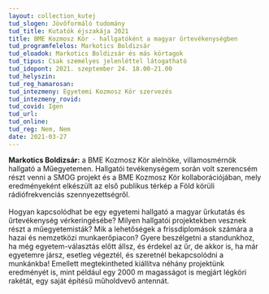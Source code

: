 ```yaml
---
layout: collection_kutej
tud_slogen: Jövőformáló tudomány
tud_title: Kutatók éjszakája 2021
title: BME Kozmosz Kör - hallgatóként a magyar űrtevékenységben
tud_programfelelos: Markotics Boldizsár
tud_eloadok: Markotics Boldizsár és más körtagok
tud_tipus: Csak személyes jelenléttel látogatható
tud_idopont: 2021. szeptember 24. 18.00-21.00
tud_helyszin:
tud_reg_hamarosan:
tud_intezmeny: Egyetemi Kozmosz Kör szervezés
tud_intezmeny_rovid:
tud_covid: Igen
tud_url:
tud_online: 
tud_reg: Nem, Nem
date: 2021-03-27
---
```


<b> Markotics Boldizsár:</b> a BME Kozmosz Kör alelnöke, villamosmérnök hallgató a Műegyetemen. Hallgatói tevékenységem során volt szerencsém részt venni a SMOG projekt és a BME Kozmosz Kör kollaborációjában, mely eredményeként elkészült az első publikus térkép a Föld körüli rádiófrekvenciás szennyezettségről. 
<br><br>
Hogyan kapcsolódhat be egy egyetemi hallgató a magyar űrkutatás és űrtevékenység vérkeringésébe? Milyen hallgatói projektekben vesznek részt a műegyetemisták? Mik a lehetőségek a frissdiplomások számára a hazai és nemzetközi munkaerőpiacon? Gyere beszélgetni a standunkhoz, ha még egyetem-választás előtt állsz, és érdekel az űr, de akkor is, ha már egyetemre jársz, esetleg végeztél, és szeretnél bekapcsolódni a munkánkba! Emellett megtekintheted kiállítva néhány projektünk eredményét is, mint például egy 2000 m magasságot is megjárt légköri rakétát, egy saját építésű műholdvevő antennát.


